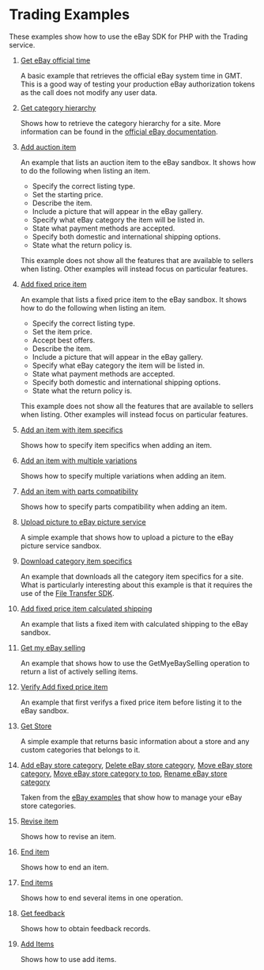# Trading Examples

These examples show how to use the eBay SDK for PHP with the Trading service.

1. [Get eBay official time](https://github.com/davidtsadler/ebay-sdk-examples/blob/master/trading/01-get-ebay-official-time.php)

   A basic example that retrieves the official eBay system time in GMT. This is a good way of testing your production eBay authorization tokens as the call does not modify any user data.

1. [Get category hierarchy](https://github.com/davidtsadler/ebay-sdk-examples/blob/master/trading/02-get-category-hierarchy.php)

   Shows how to retrieve the category hierarchy for a site. More information can be found in the [official eBay documentation](http://developer.ebay.com/DevZone/guides/ebayfeatures/Development/Categories-Hierarchy.html).

1. [Add auction item](https://github.com/davidtsadler/ebay-sdk-examples/blob/master/trading/03-add-auction-item.php)

   An example that lists an auction item to the eBay sandbox. It shows how to do the following when listing an item.

   - Specify the correct listing type.
   - Set the starting price.
   - Describe the item.
   - Include a picture that will appear in the eBay gallery.
   - Specify what eBay category the item will be listed in.
   - State what payment methods are accepted.
   - Specify both domestic and international shipping options.
   - State what the return policy is.

   This example does not show all the features that are available to sellers when listing. Other examples will instead focus on particular features.

1. [Add fixed price item](https://github.com/davidtsadler/ebay-sdk-examples/blob/master/trading/04-add-fixed-price-item.php)

   An example that lists a fixed price item to the eBay sandbox. It shows how to do the following when listing an item.

   - Specify the correct listing type.
   - Set the item price.
   - Accept best offers.
   - Describe the item.
   - Include a picture that will appear in the eBay gallery.
   - Specify what eBay category the item will be listed in.
   - State what payment methods are accepted.
   - Specify both domestic and international shipping options.
   - State what the return policy is.

   This example does not show all the features that are available to sellers when listing. Other examples will instead focus on particular features.

1. [Add an item with item specifics](https://github.com/davidtsadler/ebay-sdk-examples/blob/master/trading/05-add-an-item-with-item-specifics.php)

   Shows how to specify item specifics when adding an item.

1. [Add an item with multiple variations](https://github.com/davidtsadler/ebay-sdk-examples/blob/master/trading/06-add-an-item-with-multiple-variations.php)

   Shows how to specify multiple variations when adding an item.

1. [Add an item with parts compatibility](https://github.com/davidtsadler/ebay-sdk-examples/blob/master/trading/07-add-an-item-with-parts-compatibility.php)

   Shows how to specify parts compatibility when adding an item.

1. [Upload picture to eBay picture service](https://github.com/davidtsadler/ebay-sdk-examples/blob/master/trading/08-upload-picture-to-ebay-picture-service.php)

   A simple example that shows how to upload a picture to the eBay picture service sandbox.

1. [Download category item specifics](https://github.com/davidtsadler/ebay-sdk-examples/blob/master/trading/09-download-category-item-specifics.php)

   An example that downloads all the category item specifics for a site. What is particularly interesting about this example is that it requires the use of the [File Transfer SDK](https://github.com/davidtsadler/ebay-sdk-file-transfer).

1. [Add fixed price item calculated shipping](https://github.com/davidtsadler/ebay-sdk-examples/blob/master/trading/10-add-fixed-price-item-calculated-shipping.php)

   An example that lists a fixed item with calculated shipping to the eBay sandbox.

1. [Get my eBay selling](https://github.com/davidtsadler/ebay-sdk-examples/blob/master/trading/11-get-my-ebay-selling.php)

   An example that shows how to use the GetMyeBaySelling operation to return a list of actively selling items.

1. [Verify Add fixed price item](https://github.com/davidtsadler/ebay-sdk-examples/blob/master/trading/12-verify-add-fixed-price-item.php)

   An example that first verifys a fixed price item before listing it to the eBay sandbox.

1. [Get Store](https://github.com/davidtsadler/ebay-sdk-examples/blob/master/trading/13-get-store.php)

   A simple example that returns basic information about a store and any custom categories that belongs to it.

1. [Add eBay store category](https://github.com/davidtsadler/ebay-sdk-examples/blob/master/trading/14-add_ebay_store_category.php), [Delete eBay store category](https://github.com/davidtsadler/ebay-sdk-examples/blob/master/trading/15-delete_ebay_store_category.php), [Move eBay store category](https://github.com/davidtsadler/ebay-sdk-examples/blob/master/trading/16-move_ebay_store_category.php), [Move eBay store category to top](https://github.com/davidtsadler/ebay-sdk-examples/blob/master/trading/17-move_ebay_store_category_to_top.php), [Rename eBay store category](https://github.com/davidtsadler/ebay-sdk-examples/blob/master/trading/18-rename_ebay_store_category.php)

   Taken from the [eBay examples](http://developer.ebay.com/DevZone/XML/docs/Reference/eBay/SetStoreCategories.html#Samples) that show how to manage your eBay store categories.

1. [Revise item](https://github.com/davidtsadler/ebay-sdk-examples/blob/master/trading/19-revise-item.php)

   Shows how to revise an item.

1. [End item](https://github.com/davidtsadler/ebay-sdk-examples/blob/master/trading/20-end-item.php)

   Shows how to end an item.

1. [End items](https://github.com/davidtsadler/ebay-sdk-examples/blob/master/trading/21-end-items.php)

   Shows how to end several items in one operation.

1. [Get feedback](https://github.com/davidtsadler/ebay-sdk-examples/blob/master/trading/22-get-feedback.php)

   Shows how to obtain feedback records.

1. [Add Items](https://github.com/davidtsadler/ebay-sdk-examples/blob/master/trading/23-add-items.php)

   Shows how to use add items.
